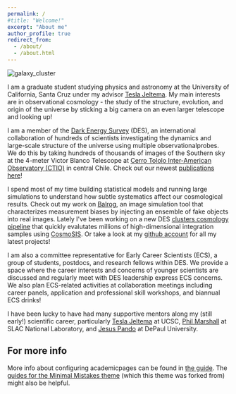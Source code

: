 ```yaml
---
permalink: /
#title: "Welcome!"
excerpt: "About me"
author_profile: true
redirect_from: 
  - /about/
  - /about.html
---
```


![galaxy_cluster](galaxy_cluster_cropped.jpg)

I am a graduate student studying physics and astronomy at the University of California, Santa Cruz under my advisor [Tesla Jeltema](http://scipp.ucsc.edu/~tesla/). My main interests are in observational cosmology - the study of the structure, evolution, and origin of the universe by sticking a big camera on an even larger telescope and looking up!

I am a member of the [Dark Energy Survey](https://www.darkenergysurvey.org/) (DES), an international collaboration of hundreds of scientists investigating the dynamics and large-scale structure of the universe using multiple observationalprobes. We do this by taking hundreds of thousands of images of the Southern sky at the 4-meter Victor Blanco Telescope at [Cerro Tololo Inter-American Observatory (CTIO)](http://www.ctio.noao.edu/noao/) in central Chile. Check out our newest [publications here](https://www.darkenergysurvey.org/news-and-results/publications/)!

I spend most of my time building statistical models and running large simulations to understand how subtle systematics affect our cosmological results. Check out my work on [Balrog](https://github.com/sweverett/Balrog-GalSim), an image simulation tool that characterizes measurement biases by injecting an ensemble of fake objects into real images. Lately I've been working on a new DES [clusters cosmology pipeline](https://bitbucket.org/mpaterno/y3_cluster_cpp/) that quickly evalutates millions of high-dimensional integration samples using [CosmoSIS](https://bitbucket.org/joezuntz/cosmosis/wiki/Home). Or take a look at my [github account](https://github.com/sweverett) for all my latest projects!

I am also a committee representative for Early Career Scientists (ECS), a group of students, postdocs, and research fellows within DES. We provide a space where the career interests and concerns of younger scientists are discussed and regularly meet with DES leadership express ECS concerns. We also plan ECS-related activities at collaboration meetings including career panels, application and professional skill workshops, and biannual ECS drinks!

I have been lucky to have had many supportive mentors along my (still early!) scientific career, particularly [Tesla Jeltema](https://scipp.ucsc.edu/~tesla/) at UCSC, [Phil Marshall](http://www.slac.stanford.edu/~pjm/Site/Welcome.html) at SLAC National Laboratory, and [Jesus Pando](https://csh.depaul.edu/faculty-staff/faculty-a-z/Pages/physics/jesus-pando.aspx) at DePaul University.

For more info
------
More info about configuring academicpages can be found in [the guide](https://academicpages.github.io/markdown/). The [guides for the Minimal Mistakes theme](https://mmistakes.github.io/minimal-mistakes/docs/configuration/) (which this theme was forked from) might also be helpful.
